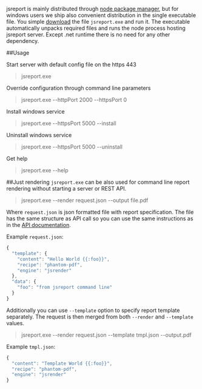 jsreport is mainly distributed through [node package manager](https://www.npmjs.com/package/jsreport), but for windows users we ship also convenient distribution in the single executable file. You simple [download](/downloads) the file `jsreport.exe` and run it. The executable automatically unpacks required files and runs the node process hosting jsreport server. Except .net runtime there is no need for any other dependency.

##Usage

Start server with default config file on the https 443
> jsreport.exe    

Override configuration through command line parameters
> jsreport.exe --httpPort 2000 --httpsPort 0

Install windows service
> jsreport.exe --httpsPort 5000 --install

Uninstall windows service
> jsreport.exe --httpsPort 5000 --uninstall

Get help
> jsreport.exe  --help

##Just rendering
`jsreport.exe` can be also used for command line report rendering without starting a server or REST API. 

>jsreport.exe --render request.json --output file.pdf

Where `request.json` is json formatted file with report specification. The file has the same structure as API call so you can use the same instructions as in the [API documentation](/learn/api).

Example `request.json`:
```js
{
  "template": { 
    "content": "Hello World {{:foo}}",
    "recipe": "phantom-pdf",
    "engine": "jsrender"
  },
  "data": {
    "foo": "from jsreport command line"
  }
}
```

Additionally you can use `--template` option to specify report template separately. The request is then merged from both `--render` and `--template` values.

>jsreport.exe --render request.json --template tmpl.json --output.pdf

Example `tmpl.json`:
```js
{
  "content": "Template World {{:foo}}",
  "recipe": "phantom-pdf",
  "engine": "jsrender"
}
```

